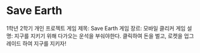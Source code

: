 # Save Earth
1학년 2학기 개인 프로젝트
게임 제목: Save Earth
게임 장르: 모바일 클리커
게임 설명: 지구를 지키기 위해 다가오는 운석을 부숴야한다. 클릭하여 돈을 벌고, 로켓을 업그레이드 하여 지구를 지키자!

